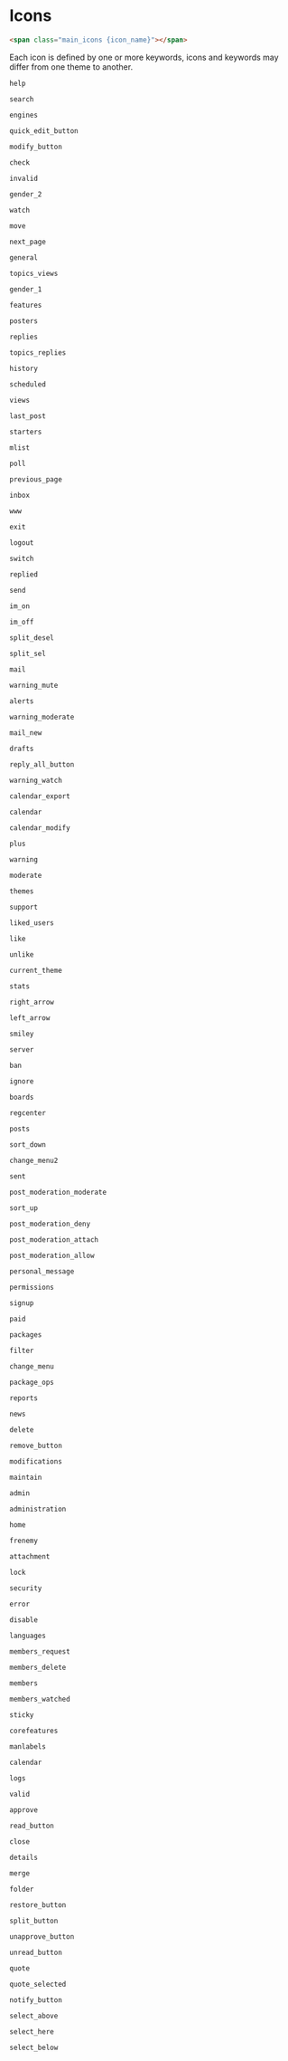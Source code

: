# Icons
```html
<span class="main_icons {icon_name}"></span>
```
Each icon is defined by one or more keywords, icons and keywords may differ from one theme to another.

<div class="icon_grid">

<div class="icon_item">

<span class="main_icons help"></span> `help`

</div>
<div class="icon_item">

<span class="main_icons search"></span> `search`

</div>
<div class="icon_item">

<span class="main_icons engines"></span> `engines`

</div>
<div class="icon_item">

<span class="main_icons quick_edit_button"></span> `quick_edit_button`

</div>
<div class="icon_item">

<span class="main_icons modify_button"></span> `modify_button`

</div>
<div class="icon_item">

<span class="main_icons check"></span> `check`

</div>
<div class="icon_item">

<span class="main_icons invalid"></span> `invalid`

</div>
<div class="icon_item">

<span class="main_icons gender_2"></span> `gender_2`

</div>
<div class="icon_item">

<span class="main_icons watch"></span> `watch`

</div>
<div class="icon_item">

<span class="main_icons move"></span> `move`

</div>
<div class="icon_item">

<span class="main_icons next_page"></span> `next_page`

</div>
<div class="icon_item">

<span class="main_icons general"></span> `general`

</div>
<div class="icon_item">

<span class="main_icons topics_views"></span> `topics_views`

</div>
<div class="icon_item">

<span class="main_icons gender_1"></span> `gender_1`

</div>
<div class="icon_item">

<span class="main_icons features"></span> `features`

</div>
<div class="icon_item">

<span class="main_icons posters"></span> `posters`

</div>
<div class="icon_item">

<span class="main_icons replies"></span> `replies`

</div>
<div class="icon_item">

<span class="main_icons topics_replies"></span> `topics_replies`

</div>
<div class="icon_item">

<span class="main_icons history"></span> `history`

</div>
<div class="icon_item">

<span class="main_icons scheduled"></span> `scheduled`

</div>
<div class="icon_item">

<span class="main_icons views"></span> `views`

</div>
<div class="icon_item">

<span class="main_icons last_post"></span> `last_post`

</div>
<div class="icon_item">

<span class="main_icons starters"></span> `starters`

</div>
<div class="icon_item">

<span class="main_icons mlist"></span> `mlist`

</div>
<div class="icon_item">

<span class="main_icons poll"></span> `poll`

</div>
<div class="icon_item">

<span class="main_icons previous_page"></span> `previous_page`

</div>
<div class="icon_item">

<span class="main_icons inbox"></span> `inbox`

</div>
<div class="icon_item">

<span class="main_icons www"></span> `www`

</div>
<div class="icon_item">

<span class="main_icons exit"></span> `exit`

</div>
<div class="icon_item">

<span class="main_icons logout"></span> `logout`

</div>
<div class="icon_item">

<span class="main_icons switch"></span> `switch`

</div>
<div class="icon_item">

<span class="main_icons replied"></span> `replied`

</div>
<div class="icon_item">

<span class="main_icons send"></span> `send`

</div>
<div class="icon_item">

<span class="main_icons im_on"></span> `im_on`

</div>
<div class="icon_item">

<span class="main_icons im_off"></span> `im_off`

</div>
<div class="icon_item">

<span class="main_icons split_desel"></span> `split_desel`

</div>
<div class="icon_item">

<span class="main_icons split_sel"></span> `split_sel`

</div>
<div class="icon_item">

<span class="main_icons mail"></span> `mail`

</div>
<div class="icon_item">

<span class="main_icons warning_mute"></span> `warning_mute`

</div>
<div class="icon_item">

<span class="main_icons alerts"></span> `alerts`

</div>
<div class="icon_item">

<span class="main_icons warning_moderate"></span> `warning_moderate`

</div>
<div class="icon_item">

<span class="main_icons mail_new"></span> `mail_new`

</div>
<div class="icon_item">

<span class="main_icons drafts"></span> `drafts`

</div>
<div class="icon_item">

<span class="main_icons reply_all_button"></span> `reply_all_button`

</div>
<div class="icon_item">

<span class="main_icons warning_watch"></span> `warning_watch`

</div>
<div class="icon_item">

<span class="main_icons calendar_export"></span> `calendar_export`

</div>
<div class="icon_item">

<span class="main_icons calendar"></span> `calendar`

</div>
<div class="icon_item">

<span class="main_icons calendar_modify"></span> `calendar_modify`

</div>
<div class="icon_item">

<span class="main_icons plus"></span> `plus`

</div>
<div class="icon_item">

<span class="main_icons warning"></span> `warning`

</div>
<div class="icon_item">

<span class="main_icons moderate"></span> `moderate`

</div>
<div class="icon_item">

<span class="main_icons themes"></span> `themes`

</div>
<div class="icon_item">

<span class="main_icons support"></span> `support`

</div>
<div class="icon_item">

<span class="main_icons liked_users"></span> `liked_users`

</div>
<div class="icon_item">

<span class="main_icons like"></span> `like`

</div>
<div class="icon_item">

<span class="main_icons unlike"></span> `unlike`

</div>
<div class="icon_item">

<span class="main_icons current_theme"></span> `current_theme`

</div>
<div class="icon_item">

<span class="main_icons stats"></span> `stats`

</div>
<div class="icon_item">

<span class="main_icons right_arrow"></span> `right_arrow`

</div>
<div class="icon_item">

<span class="main_icons left_arrow"></span> `left_arrow`

</div>
<div class="icon_item">

<span class="main_icons smiley"></span> `smiley`

</div>
<div class="icon_item">

<span class="main_icons server"></span> `server`

</div>
<div class="icon_item">

<span class="main_icons ban"></span> `ban`

</div>
<div class="icon_item">

<span class="main_icons ignore"></span> `ignore`

</div>
<div class="icon_item">

<span class="main_icons boards"></span> `boards`

</div>
<div class="icon_item">

<span class="main_icons regcenter"></span> `regcenter`

</div>
<div class="icon_item">

<span class="main_icons posts"></span> `posts`

</div>
<div class="icon_item">

<span class="main_icons sort_down"></span> `sort_down`

</div>
<div class="icon_item">

<span class="main_icons change_menu2"></span> `change_menu2`

</div>
<div class="icon_item">

<span class="main_icons sent"></span> `sent`

</div>
<div class="icon_item">

<span class="main_icons post_moderation_moderate"></span> `post_moderation_moderate`

</div>
<div class="icon_item">

<span class="main_icons sort_up"></span> `sort_up`

</div>
<div class="icon_item">

<span class="main_icons post_moderation_deny"></span> `post_moderation_deny`

</div>
<div class="icon_item">

<span class="main_icons post_moderation_attach"></span> `post_moderation_attach`

</div>
<div class="icon_item">

<span class="main_icons post_moderation_allow"></span> `post_moderation_allow`

</div>
<div class="icon_item">

<span class="main_icons personal_message"></span> `personal_message`

</div>
<div class="icon_item">

<span class="main_icons permissions"></span> `permissions`

</div>
<div class="icon_item">

<span class="main_icons signup"></span> `signup`

</div>
<div class="icon_item">

<span class="main_icons paid"></span> `paid`

</div>
<div class="icon_item">

<span class="main_icons packages"></span> `packages`

</div>
<div class="icon_item">

<span class="main_icons filter"></span> `filter`

</div>
<div class="icon_item">

<span class="main_icons change_menu"></span> `change_menu`

</div>
<div class="icon_item">

<span class="main_icons package_ops"></span> `package_ops`

</div>
<div class="icon_item">

<span class="main_icons reports"></span> `reports`

</div>
<div class="icon_item">

<span class="main_icons news"></span> `news`

</div>
<div class="icon_item">

<span class="main_icons delete"></span> `delete`

</div>
<div class="icon_item">

<span class="main_icons remove_button"></span> `remove_button`

</div>
<div class="icon_item">

<span class="main_icons modifications"></span> `modifications`

</div>
<div class="icon_item">

<span class="main_icons maintain"></span> `maintain`

</div>
<div class="icon_item">

<span class="main_icons admin"></span> `admin`

</div>
<div class="icon_item">

<span class="main_icons administration"></span> `administration`

</div>
<div class="icon_item">

<span class="main_icons home"></span> `home`

</div>
<div class="icon_item">

<span class="main_icons frenemy"></span> `frenemy`

</div>
<div class="icon_item">

<span class="main_icons attachment"></span> `attachment`

</div>
<div class="icon_item">

<span class="main_icons lock"></span> `lock`

</div>
<div class="icon_item">

<span class="main_icons security"></span> `security`

</div>
<div class="icon_item">

<span class="main_icons error"></span> `error`

</div>
<div class="icon_item">

<span class="main_icons disable"></span> `disable`

</div>
<div class="icon_item">

<span class="main_icons languages"></span> `languages`

</div>
<div class="icon_item">

<span class="main_icons members_request"></span> `members_request`

</div>
<div class="icon_item">

<span class="main_icons members_delete"></span> `members_delete`

</div>
<div class="icon_item">

<span class="main_icons members"></span> `members`

</div>
<div class="icon_item">

<span class="main_icons members_watched"></span> `members_watched`

</div>
<div class="icon_item">

<span class="main_icons sticky"></span> `sticky`

</div>
<div class="icon_item">

<span class="main_icons corefeatures"></span> `corefeatures`

</div>
<div class="icon_item">

<span class="main_icons manlabels"></span> `manlabels`

</div>
<div class="icon_item">

<span class="main_icons calendar"></span> `calendar`

</div>
<div class="icon_item">

<span class="main_icons logs"></span> `logs`

</div>
<div class="icon_item">

<span class="main_icons valid"></span> `valid`

</div>
<div class="icon_item">

<span class="main_icons approve"></span> `approve`

</div>
<div class="icon_item">

<span class="main_icons read_button"></span> `read_button`

</div>
<div class="icon_item">

<span class="main_icons close"></span> `close`

</div>
<div class="icon_item">

<span class="main_icons details"></span> `details`

</div>
<div class="icon_item">

<span class="main_icons merge"></span> `merge`

</div>
<div class="icon_item">

<span class="main_icons folder"></span> `folder`

</div>
<div class="icon_item">

<span class="main_icons restore_button"></span> `restore_button`

</div>
<div class="icon_item">

<span class="main_icons split_button"></span> `split_button`

</div>
<div class="icon_item">

<span class="main_icons unapprove_button"></span> `unapprove_button`

</div>
<div class="icon_item">

<span class="main_icons unread_button"></span> `unread_button`

</div>
<div class="icon_item">

<span class="main_icons quote"></span> `quote`

</div>
<div class="icon_item">

<span class="main_icons quote_selected"></span> `quote_selected`

</div>
<div class="icon_item">

<span class="main_icons notify_button"></span> `notify_button`

</div>
<div class="icon_item">

<span class="main_icons select_above"></span> `select_above`

</div>
<div class="icon_item">

<span class="main_icons select_here"></span> `select_here`

</div>
<div class="icon_item">

<span class="main_icons select_below"></span> `select_below`

</div>

</div>